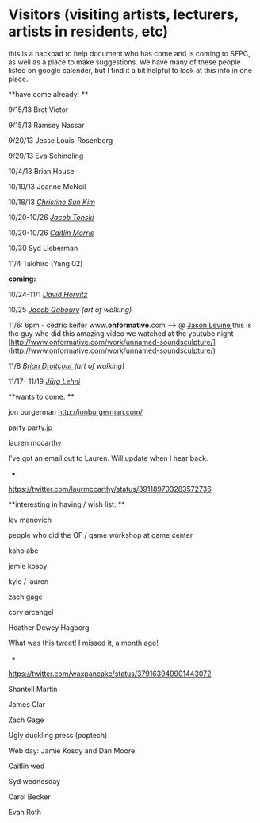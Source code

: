 # Visitors (visiting artists, lecturers, artists in residents, etc)

this is a hackpad to help document who has come and is coming to SFPC, as well as a place to make suggestions.    We have many of these people listed on google calender, but I find it a bit helpful to look at this info in one place. 

**have come already: **

9/15/13         Bret Victor

9/15/13         Ramsey Nassar

9/20/13         Jesse Louis-Rosenberg

9/20/13         Eva Schindling

10/4/13         Brian House

10/10/13       Joanne McNeil

10/18/13       _[Christine Sun Kim ](http://christinesunkim.com/)_

10/20-10/26  _[Jacob Tonski ](http://www.jacobtonski.com/)_

10/20-10/26  _[Caitlin Morris](http://caitlinmorris.net/index.html)[ ](http://www.jacobtonski.com/)_

10/30             Syd Lieberman

11/4               Takihiro (Yang 02)

**coming:** 

10/24-11/1 _[David Horvitz](http://davidhorvitz.com/)_

10/25 _[Jacob Gaboury](http://www.jacobgaboury.com/)   (art of walking)_

11/6: 6pm - cedric keifer www.**onformative**.com --> @ [ Jason Levine ](https://sfpc.hackpad.com/R3M582NvmpJ#-Jason-Levine-this-is-) this is the guy who did this amazing video we watched at the youtube night [](http://www.onformative.com/work/unnamed-soundsculpture/)[http://www.onformative.com/work/unnamed-soundsculpture/](http://www.onformative.com/work/unnamed-soundsculpture/) 

11/8 _[Brian Droitcour ](http://tcour.com/)  (art of walking)_

11/17- 11/19 _[Jürg Lehni](http://lehni.org/)_

**wants to come: **

jon burgerman [](http://jonburgerman.com/)http://jonburgerman.com/

party party.jp

lauren mccarthy

I've got an email out to Lauren. Will update when I hear back.

*

[](https://twitter.com/laurmccarthy/status/391189703283572736)https://twitter.com/laurmccarthy/status/391189703283572736

**interesting in having / wish list: **

lev manovich 

people who did the OF / game workshop at game center

kaho abe

jamie kosoy

kyle / lauren

zach gage 

cory arcangel

Heather Dewey Hagborg

What was this tweet! I missed it, a month ago!

*

[](https://twitter.com/waxpancake/status/379163949901443072)https://twitter.com/waxpancake/status/379163949901443072

Shantell Martin

James Clar

Zach Gage

Ugly duckling press (poptech)

Web day: Jamie Kosoy and Dan Moore 

Caitlin wed

Syd wednesday

Carol Becker

Evan Roth